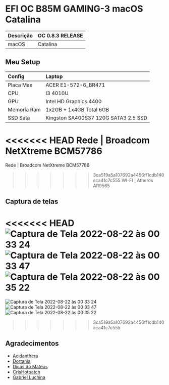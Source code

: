 # EFI OC B85M GAMING-3 macOS Catalina

Descrição | OC 0.8.3 RELEASE
:---- | :----
macOS | Catalina

## Meu Setup

Config | Laptop
:------- | :-------
 Placa Mae | ACER E1-572-6_BR471
 CPU | I3 4010U
 GPU | Intel HD Graphics 4400
 Memoria Ram | 1x2GB + 1x4GB Total 6GB
 SSD Sata | Kingston SA400S37 120G SATA3 2.5 SSD
<<<<<<< HEAD
 Rede | Broadcom NetXtreme BCM57786
=======
 Rede | Broadcom NetXtreme BCM57786 
>>>>>>> 3ca519a5a107692a4456ff1cdb140aca41c7c555
 WI-FI | Atheros AR9565

 ## Captura de telas
 
<<<<<<< HEAD
![Captura de Tela 2022-08-22 às 00 33 24](https://user-images.githubusercontent.com/103699861/185834935-b85038dd-c9d0-45cf-ba54-4c65ba1815c0.png)
![Captura de Tela 2022-08-22 às 00 33 47](https://user-images.githubusercontent.com/103699861/185834958-248b77b0-6b24-4daa-8e6a-491e9293b582.png)
![Captura de Tela 2022-08-22 às 00 35 22](https://user-images.githubusercontent.com/103699861/185834964-bd57d1cd-0aaf-4d20-81b7-31dd45014314.png)
=======

![Captura de Tela 2022-08-22 às 00 33 24](https://user-images.githubusercontent.com/103699861/185838609-fcd8a75e-7504-4e88-85b5-99ab59ad858f.png)
![Captura de Tela 2022-08-22 às 00 33 47](https://user-images.githubusercontent.com/103699861/185838614-2945746a-0777-456d-b1a7-c1b548cce131.png)
![Captura de Tela 2022-08-22 às 00 35 22](https://user-images.githubusercontent.com/103699861/185838616-96927a9f-124e-4a5a-b3ac-978596146a13.png)

>>>>>>> 3ca519a5a107692a4456ff1cdb140aca41c7c555


 ## Agradecimentos

- [Acidanthera](https://github.com/acidanthera)
- [Dortania](https://dortania.github.io/OpenCore-Install-Guide/config.plist/haswell.html)
- [Dicas do Mateus](https://www.youtube.com/c/DicasdoMateus)
- [CrisHotpatch](https://t.me/crishotpatch)
- [Gabriel Luchina](https://www.youtube.com/c/GabrielLuchina)
